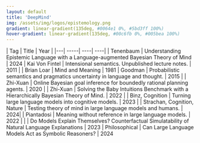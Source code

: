 ```yaml
---
layout: default
title: 'DeepMind'
img: /assets/img/logos/epistemology.png
gradient: linear-gradient(135deg, #0064e1 0%, #5bd3ff 100%)
hover-gradient: linear-gradient(135deg, #00c6fb 0%, #005bea 100%)
---
```



| Tag | Title | Year | 
|---| -----| ----| ----| 
| Tenenbaum   | Understanding Epistemic Language with a Language-augmented Bayesian Theory of Mind |  2024
| Kai Von Fintel  | Intensional semantics. Unpublished lecture notes. | 2011 |
| Brian Loar | Mind and Meaning | 1981 
| Goodman | Probabilistic semantics and pragmatics uncertainty in language and thought.  | 2015 |
| Zhi-Xuan |  Online Bayesian goal inference for boundedly rational planning agents. | 2020 | 
| Zhi-Xuan | Solving the Baby Intuitions Benchmark with a Hierarchically Bayesian Theory of Mind. | 2022 |
| Binz, Cognition | Turning large language models into cognitive models. | 2023 | 
| Strachan, Cognition, Nature | Testing theory of mind in large language models and humans. | 2024| 
| Piantadosi | Meaning without reference in large language models. | 2022 | 
| |  Do Models Explain Themselves? Counterfactual Simulatability of Natural Language Explanations  |  2023 
| Philosophical | Can Large Language Models Act as Symbolic Reasoners? | 2024 